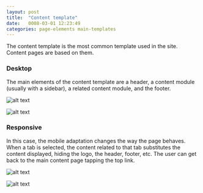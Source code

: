 ```yaml
---
layout: post
title:  "Content template"
date:   0008-03-01 12:23:49
categories: page-elements main-templates
---
```


The content template is the most common template used in the site. Content pages are based on them.

### Desktop

The main elements of the content template are a header, a content module (usually with a sidebar),
a related content module, and the footer.

![alt text][desktop]

![alt text][desktop-2]

### Responsive

In this case, the mobile adaptation changes the way the page behaves. When a tab is selected, the content
related to that tab substitutes the content displayed, hiding the logo, the header, footer, etc. The user can
get back to the main content page tapping the top link.

![alt text][responsive]

![alt text][responsive-2]


[desktop]: /gfw-style-guides/images/posts/responsive-adaptations/grid-site.png "Home Page"
[desktop-2]: /gfw-style-guides/images/posts/responsive-adaptations/grid-site.png "Secondary Page"
[responsive]: /gfw-style-guides/images/posts/responsive-adaptations/grid-site.png "Other Page"
[responsive-2]: /gfw-style-guides/images/posts/responsive-adaptations/grid-site.png "Other Page"
